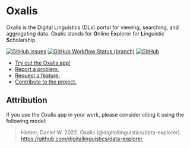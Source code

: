 # Oxalis

Oxalis is the Digital Linguistics (DLx) portal for viewing, searching, and aggregating data. <abbr>Oxalis</abbr> stands for **O**nline E**x**plorer for **L**inguistic **S**cholarship.

[![GitHub issues](https://img.shields.io/github/issues/digitallinguistics/data-explorer)][issues]
[![GitHub Workflow Status (branch)](https://img.shields.io/github/workflow/status/digitallinguistics/data-explorer/deploy/main)][tests]
[![GitHub](https://img.shields.io/github/license/digitallinguistics/data-explorer)][GitHub]

- [Try out the Oxalis app!][Oxalis]
- [Report a problem.][bug-report]
- [Request a feature.][feature-request]
- [Contribute to the project.][contributing]

## Attribution

If you use the Oxalis app in your work, please consider citing it using the following model:

> Hieber, Daniel W. 2022. Oxalis (@digitallinguistics/data-explorer). <https://github.com/digitallinguistics/data-explorer>

<!-- LINKS -->

[bug-report]:      https://github.com/digitallinguistics/data-explorer/issues/new?labels=🐞%20bug&template=bug_report.md
[contributing]:    https://github.com/digitallinguistics/data-explorer/blob/main/.github/CONTRIBUTING.md
[feature-request]: https://github.com/digitallinguistics/data-explorer/issues/new?labels=🎁%20feature&template=feature_request.md
[GitHub]:          https://github.com/digitallinguistics/data-explorer
[issues]:          https://github.com/digitallinguistics/data-explorer/issues
[Oxalis]:          https://data.digitallinguistics.io
[tests]:           https://github.com/digitallinguistics/data-explorer/actions/workflows/tests.yml
